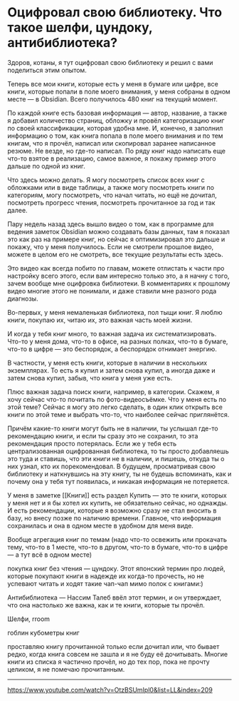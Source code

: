 # Оцифровал свою библиотеку. Что такое шелфи, цундоку, антибиблиотека?

Здоров, котаны, я тут оцифровал свою библиотеку и решил с вами поделиться этим опытом.

Теперь все мои книги, которые есть у меня в бумаге или цифре, все книги, которые попали в поле моего внимания, у меня собраны в одном месте — в Obsidian. Всего получилось 480 книг на текущий момент.

По каждой книге есть базовая информация — автор, название, а также я добавил количество страниц, обложку и провёл категоризацию книг по своей классификации, которая удобна мне. И, конечно, я заполнил информацию о том, как книга попала в поле моего внимания и по тем книгам, что я прочёл, написал или скопировал заранее написанное резюме. Не везде, но где-то написал. По ряду книг надо написать еще что-то взятое в реализацию, самое важное, я покажу пример этого дальше по одной из книг.

 Что здесь можно делать. Я могу посмотреть список всех книг с обложками или в виде таблицы, а также могу посмотреть книги по категориям, могу посмотреть, что начал читать, но ещё не дочитал, посмотреть прогресс чтения, посмотреть прочитанное за год и так далее.

Пару недель назад здесь вышло видео о том, как в программе для ведения заметок Obsidian можно создавать базы данных, там я показал это как раз на примере книг, но сейчас я оптимизировал это дальше и покажу, что у меня получилось. Если не смотрели прошлое видео, можете в целом его не смотреть, все текущие результаты есть здесь.

Это видео как всегда побито по главам, можете отлистать к части про настройку всего этого, если вам интересно только это, а я начну с того, зачем вообще мне оцифровка библиотеки. В комментариях к прошлому видео многие этого не понимали, и даже ставили мне разного рода диагнозы.

Во-первых, у меня немаленькая библиотека, пол тыщи книг. Я люблю книги, покупаю их, читаю их, это важная часть моей жизни.

И когда у тебя книг много, то важная задача их систематизировать. Что-то у меня дома, что-то в офисе, на разных полках, что-то в бумаге, что-то в цифре — это беспорядок, а беспорядок отнимает энергию.

В частности, у меня есть книги, которые в наличии в нескольких экземплярах. То есть я купил и затем снова купил, а иногда даже и затем снова купил, забыв, что книга у меня уже есть.

Плюс важная задача поиск книги, например, в категории. Скажем, я хочу сейчас что-то почитать по фото-видеосъёмке. Что у меня есть по этой теме? Сейчас я могу это легко сделать, в один клик открыть все книги по этой теме и выбрать что-то, что наиболее сейчас приглянётся.

Причём какие-то книги могут быть не в наличии, ты услышал где-то рекомендацию книги, и если ты сразу это не сохранил, то эта рекомендация просто потерялась. Если же у тебя есть централизованная оцифрованная библиотека, то ты просто добавляешь это туда и ставишь, что эти книги не в наличии, и пишешь, откуда ты о них узнал, кто их порекомендовал. В будущем, просматривая свою библиотеку и наткнувшись на эту книгу, ты не будешь вспоминать, как и почему она у тебя тут появилась, и никакая информация не потеряется.

У меня в заметке [[Книги]] есть раздел Купить — это те книги, которых у меня нет и я бы хотел их купить, не обязательно сейчас, но однажды. И есть рекомендации, которые я возможно сразу не стал вносить в базу, но внесу позже по наличию времени. Главное, что информация сохранилась и она в одном месте в удобном для меня виде.

Вообще агрегация книг по темам (надо что-то освежить или прокачать тему, что-то в 1 месте, что-то в другом, что-то в бумаге, что-то в цифре — а тут всё в одном месте)

покупка книг без чтения — цундоку. Этот японский термин про людей, которые покупают книги в надежде их когда-то прочесть, но не успевают читать и ходят такие чап-чап мимо полок с книгами:)

Антибиблиотека — Нассим Талеб ввёл этот термин, и он утверждает, что она настолько же важна, как и те книги, которые ты прочёл.

Шелфи, rroom

гоблин кубометры книг

проставляю книгу прочитанной только если дочитал или, что бывает редко, когда книга совсем не зашла и я не буду её дочитывать. Многие книги из списка я частично прочёл, но до тех пор, пока не прочту целиком, я не помечаю прочитанным.

---

https://www.youtube.com/watch?v=OtzBSUmIpl0&list=LL&index=209